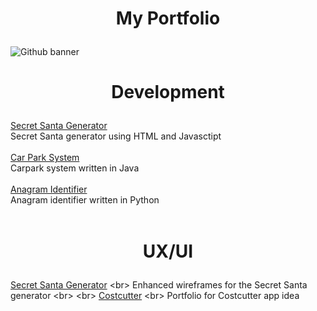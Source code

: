 # <p align="center">My Portfolio</p>
![Github banner](https://github.com/user-attachments/assets/e090e9af-c596-4cfb-bb88-2e1ce7433632)

# <p align="center">Development</p>
[Secret Santa Generator](https://github.com/hillary-b/Portfolio/tree/29abf53e2be0119c21db4975e7174e1971022169/Secret%20Santa%20Generator)
<br>
Secret Santa generator using HTML and Javasctipt
<br>
<br>
[Car Park System](https://github.com/hillary-b/Portfolio/tree/4772d37517bc10ca597b2608ea75934ba42fe89c/Car%20Park%20System)
<br>
Carpark system written in Java
<br>
<br>
[Anagram Identifier](https://github.com/hillary-b/Portfolio/tree/a5cfc553b21b4090f3f9d3f384cb4bb12f946227/Anagram%20Identifying%20System)
<br>
Anagram identifier written in Python
<br>
<br>
  
# <p align="center">UX/UI</p>
[Secret Santa Generator]([https://github.com/hillary-b/Portfolio/tree/5ee7bb5aba14fc1634d86bbeef1bfd7d9b7daca7/Secret%20Santa%20Generator%20Portfolio](https://github.com/hillary-b/Portfolio/tree/31751e2c7b5cd82ec1b1aee4baa3f822092ca857/Secret%20Santa%20Portfolio))
<br>
Enhanced wireframes for the Secret Santa generator
<br>
<br>
[Costcutter]([https://github.com/hillary-b/Portfolio/tree/9a411e080bbbfc6e96035ebf1bc011f8d63bf246/Costcutter%20Portfolio](https://github.com/hillary-b/Portfolio/tree/0dd36e751e2dbc39e5fd5b31c0a1e893ca226ba8/Costcutter%20Portfolio))
<br>
Portfolio for Costcutter app idea
